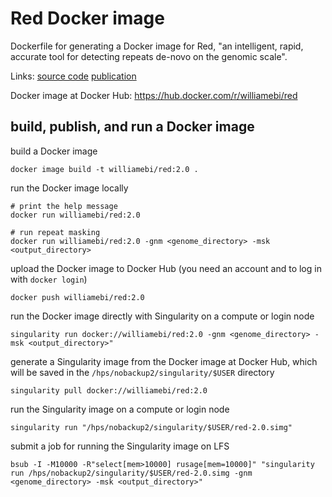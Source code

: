 # Red Docker image

Dockerfile for generating a Docker image for Red, "an intelligent, rapid, accurate tool for detecting repeats de-novo on the genomic scale".

Links:
[source code](https://github.com/BioinformaticsToolsmith/Red)
[publication](https://bmcbioinformatics.biomedcentral.com/articles/10.1186/s12859-015-0654-5)


Docker image at Docker Hub:
https://hub.docker.com/r/williamebi/red


## build, publish, and run a Docker image

build a Docker image
```
docker image build -t williamebi/red:2.0 .
```

run the Docker image locally
```
# print the help message
docker run williamebi/red:2.0

# run repeat masking
docker run williamebi/red:2.0 -gnm <genome_directory> -msk <output_directory>
```

upload the Docker image to Docker Hub (you need an account and to log in with `docker login`)
```
docker push williamebi/red:2.0
```

run the Docker image directly with Singularity on a compute or login node
```
singularity run docker://williamebi/red:2.0 -gnm <genome_directory> -msk <output_directory>"
```

generate a Singularity image from the Docker image at Docker Hub, which will be saved in the `/hps/nobackup2/singularity/$USER` directory
```
singularity pull docker://williamebi/red:2.0
```

run the Singularity image on a compute or login node
```
singularity run "/hps/nobackup2/singularity/$USER/red-2.0.simg"
```

submit a job for running the Singularity image on LFS
```
bsub -I -M10000 -R"select[mem>10000] rusage[mem=10000]" "singularity run /hps/nobackup2/singularity/$USER/red-2.0.simg -gnm <genome_directory> -msk <output_directory>"
```
